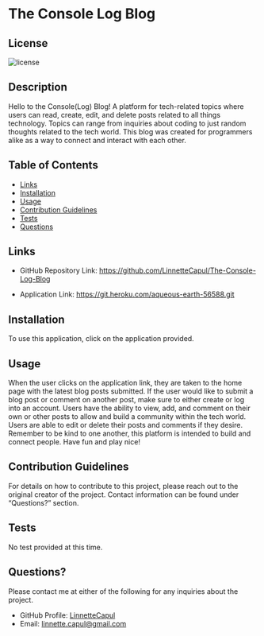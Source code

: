 # The Console Log Blog

## License

![license](https://img.shields.io/static/v1?label=license&message=none&color=success)

## Description

Hello to the Console(Log) Blog! A platform for tech-related topics where users can read, create, edit, and delete posts related to all things technology. Topics can range from inquiries about coding to just random thoughts related to the tech world. This blog was created for programmers alike as a way to connect and interact with each other.

## Table of Contents

- [Links](#links)
- [Installation](#installation)
- [Usage](#usage)
- [Contribution Guidelines](#contribution-guidelines)
- [Tests](#tests)
- [Questions](#questions)

## Links

- GitHub Repository Link: https://github.com/LinnetteCapul/The-Console-Log-Blog

- Application Link: https://git.heroku.com/aqueous-earth-56588.git

## Installation

To use this application, click on the application provided.

## Usage

When the user clicks on the application link, they are taken to the home page with the latest blog posts submitted. If the user would like to submit a blog post or comment on another post, make sure to either create or log into an account. Users have the ability to view, add, and comment on their own or other posts to allow and build a community within the tech world. Users are able to edit or delete their posts and comments if they desire. Remember to be kind to one another, this platform is intended to build and connect people. Have fun and play nice!

## Contribution Guidelines

For details on how to contribute to this project, please reach out to the original creator of the project. Contact information can be found under “Questions?” section.

## Tests

No test provided at this time.

## Questions?

Please contact me at either of the following for any inquiries about the project.

- GitHub Profile: [LinnetteCapul](https://github.com/LinnetteCapul)
- Email: linnette.capul@gmail.com
